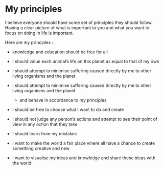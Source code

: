 # My principles

I believe everyone should have some set of principles they should follow. Having a clear picture of what is important to you and what you want to focus on doing in life is important.

Here are my principles :

 - knowledge and education should be free for all

- I should value each animal’s life on this planet as equal to that of my own
- I should attempt to minimise suffering caused directly by me to other living organisms and the planet
- I should attempt to minimise suffering caused directly by me to other living organisms and the planet
	- and behave in accordance to my principles
- I should be free to choose what I want to do and create
- I should not judge any person’s actions and attempt to see their point of view in any action that they take
- I should learn from my mistakes
- I want to make the world a fair place where all have a chance to create something creative and new
- I want to visualise my ideas and knowledge and share these ideas with the world